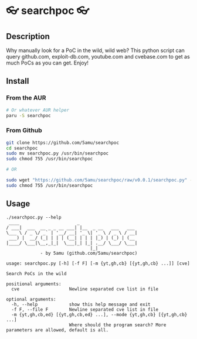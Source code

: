 # 👓 searchpoc 👓

## Description

Why manually look for a PoC in the wild, wild web? This python script can query github.com, exploit-db.com, youtube.com and cvebase.com to get as much PoCs as you can get. Enjoy!

## Install

### From the AUR

```bash
# Or whatever AUR helper
paru -S searchpoc
```

### From Github

```bash
git clone https://github.com/5amu/searchpoc
cd searchpoc
sudo mv searchpoc.py /usr/bin/searchpoc
sudo chmod 755 /usr/bin/searchpoc

# OR

sudo wget "https://github.com/5amu/searchpoc/raw/v0.0.1/searchpoc.py" -O /usr/bin/searchpoc
sudo chmod 755 /usr/bin/searchpoc
```

## Usage

```
./searchpoc.py --help
 ____                      _
/ ___|  ___  __ _ _ __ ___| |__  _ __   ___   ___
\___ \ / _ \/ _` | '__/ __| '_ \| '_ \ / _ \ / __|
 ___) |  __/ (_| | | | (__| | | | |_) | (_) | (__
|____/ \___|\__,_|_|  \___|_| |_| .__/ \___/ \___|
                                |_|
             - by 5amu (github.com/5amu/searchpoc)

usage: searchpoc.py [-h] [-f F] [-m {yt,gh,cb} [{yt,gh,cb} ...]] [cve]

Search PoCs in the wild

positional arguments:
  cve                   Newline separated cve list in file

optional arguments:
  -h, --help            show this help message and exit
  -f F, --file F        Newline separated cve list in file
  -m {yt,gh,cb,ed} [{yt,gh,cb,ed} ...], --mode {yt,gh,cb} [{yt,gh,cb} ...]
                        Where should the program search? More parameters are allowed, default is all.
```
